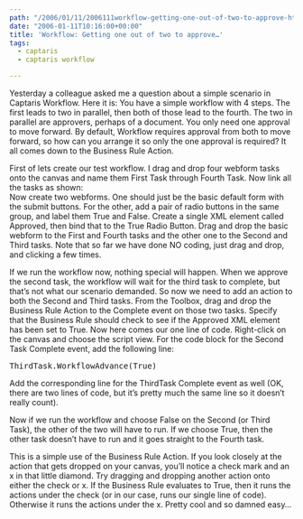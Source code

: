 ```yaml
---
path: "/2006/01/11/2006111workflow-getting-one-out-of-two-to-approve-html/" 
date: "2006-01-11T10:16:00+00:00" 
title: 'Workflow: Getting one out of two to approve…'
tags:
  - captaris
  - captaris workflow

---
```

Yesterday a colleague asked me a question about a simple scenario in Captaris Workflow. Here it is: You have a simple workflow with 4 steps. The first leads to two in parallel, then both of those lead to the fourth. The two in parallel are approvers, perhaps of a document. You only need one approval to move forward. By default, Workflow requires approval from both to move forward, so how can you arrange it so only the one approval is required? It all comes down to the Business Rule Action.

First of lets create our test workflow. I drag and drop four webform tasks onto the canvas and name them First Task through Fourth Task. Now link all the tasks as shown: <br /><span class="full-image-block ssNonEditable"><span><img src="/static/500c9c42c4aa27cb90863e5e/50e9971de4b01058545b4678/50e99720e4b01058545b4981/1257622968813/ScreenShot022_small.jpg/1000w" alt="" /></span></span><br />Now create two webforms. One should just be the basic default form with the submit buttons. For the other, add a pair of radio buttons in the same group, and label them True and False. Create a single XML element called Approved, then bind that to the True Radio Button. Drag and drop the basic webform to the First and Fourth tasks and the other one to the Second and Third tasks. Note that so far we have done NO coding, just drag and drop, and clicking a few times.

If we run the workflow now, nothing special will happen. When we approve the second task, the workflow will wait for the third task to complete, but that&#8217;s not what our scenario demanded. So now we need to add an action to both the Second and Third tasks. From the Toolbox, drag and drop the Business Rule Action to the Complete event on those two tasks. Specify that the Business Rule should check to see if the Approved XML element has been set to True. Now here comes our one line of code. Right-click on the canvas and choose the script view. For the code block for the Second Task Complete event, add the following line:

<pre>ThirdTask.WorkflowAdvance(True)</pre>

Add the corresponding line for the ThirdTask Complete event as well (OK, there are two lines of code, but it&rsquo;s pretty much the same line so it doesn&#8217;t really count).

Now if we run the workflow and choose False on the Second (or Third Task), the other of the two will have to run. If we choose True, then the other task doesn&#8217;t have to run and it goes straight to the Fourth task.

This is a simple use of the Business Rule Action. If you look closely at the action that gets dropped on your canvas, you&#8217;ll notice a check mark and an x in that little diamond. Try dragging and dropping another action onto either the check or x. If the Business Rule evaluates to True, then it runs the actions under the check (or in our case, runs our single line of code). Otherwise it runs the actions under the x. Pretty cool and so damned easy&#8230;
